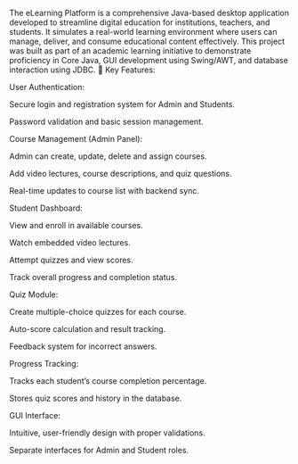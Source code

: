 The eLearning Platform is a comprehensive Java-based desktop application developed to streamline digital education for institutions, teachers, and students. It simulates a real-world learning environment where users can manage, deliver, and consume educational content effectively. This project was built as part of an academic learning initiative to demonstrate proficiency in Core Java, GUI development using Swing/AWT, and database interaction using JDBC.
🔑 Key Features:

User Authentication:

Secure login and registration system for Admin and Students.

Password validation and basic session management.

Course Management (Admin Panel):

Admin can create, update, delete and assign courses.

Add video lectures, course descriptions, and quiz questions.

Real-time updates to course list with backend sync.

Student Dashboard:

View and enroll in available courses.

Watch embedded video lectures.

Attempt quizzes and view scores.

Track overall progress and completion status.

Quiz Module:

Create multiple-choice quizzes for each course.

Auto-score calculation and result tracking.

Feedback system for incorrect answers.

Progress Tracking:

Tracks each student’s course completion percentage.

Stores quiz scores and history in the database.

GUI Interface:

Intuitive, user-friendly design with proper validations.

Separate interfaces for Admin and Student roles.

